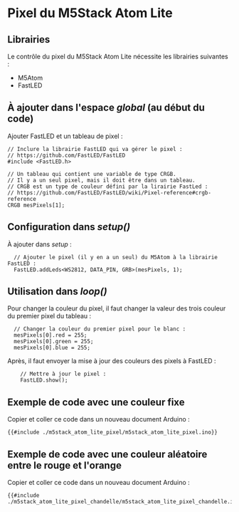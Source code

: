 # Pixel du M5Stack Atom Lite

## Librairies

Le contrôle du pixel du M5Stack Atom Lite nécessite les librairies suivantes :
- M5Atom
- FastLED 

## À ajouter dans l'espace *global* (au début du code)

Ajouter FastLED et un tableau de pixel :
```arduino
// Inclure la librairie FastLED qui va gérer le pixel :
// https://github.com/FastLED/FastLED
#include <FastLED.h>

// Un tableau qui contient une variable de type CRGB.
// Il y a un seul pixel, mais il doit être dans un tableau.
// CRGB est un type de couleur défini par la lirairie FastLed :
// https://github.com/FastLED/FastLED/wiki/Pixel-reference#crgb-reference
CRGB mesPixels[1];
```

## Configuration dans *setup()*

À ajouter dans *setup* :
```arduino
  // Ajouter le pixel (il y en a un seul) du M5Atom à la librairie FastLED :
  FastLED.addLeds<WS2812, DATA_PIN, GRB>(mesPixels, 1);
```

## Utilisation dans *loop()*

Pour changer la couleur du pixel, il faut changer la valeur des trois couleur du premier pixel du tableau :
```arduino
  // Changer la couleur du premier pixel pour le blanc :
  mesPixels[0].red = 255;
  mesPixels[0].green = 255;
  mesPixels[0].blue = 255;
```

Après, il faut envoyer la mise à jour des couleurs des pixels à FastLED :
```arduino
    // Mettre à jour le pixel :
    FastLED.show();
```

## Exemple de code avec une couleur fixe

Copier et coller ce code dans un nouveau document Arduino :
```arduino
{{#include ./m5stack_atom_lite_pixel/m5stack_atom_lite_pixel.ino}}
```

## Exemple de code avec une couleur aléatoire entre le rouge et l'orange

Copier et coller ce code dans un nouveau document Arduino :
```arduino
{{#include ./m5stack_atom_lite_pixel_chandelle/m5stack_atom_lite_pixel_chandelle.ino}}
```
